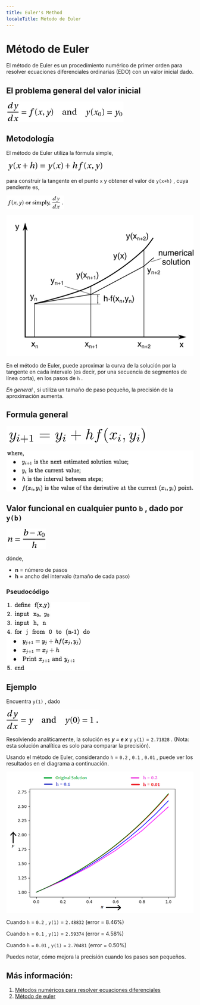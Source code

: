 ```yaml
---
title: Euler's Method
localeTitle: Método de Euler
---
```

# Método de Euler

El método de Euler es un procedimiento numérico de primer orden para resolver ecuaciones diferenciales ordinarias (EDO) con un valor inicial dado.

## El problema general del valor inicial

![](https://raw.githubusercontent.com/pranabendra/articles/master/Euler-method/images/eqn006.png)

## Metodología

El método de Euler utiliza la fórmula simple,

![](https://raw.githubusercontent.com/pranabendra/articles/master/Euler-method/images/eqn3.png)

para construir la tangente en el punto `x` y obtener el valor de `y(x+h)` , cuya pendiente es,

![](https://raw.githubusercontent.com/pranabendra/articles/master/Euler-method/images/eqn008.png)

![](https://raw.githubusercontent.com/pranabendra/articles/master/Euler-method/images/Euler.png)

En el método de Euler, puede aproximar la curva de la solución por la tangente en cada intervalo (es decir, por una secuencia de segmentos de línea corta), en los pasos de `h` .

_En general_ , si utiliza un tamaño de paso pequeño, la precisión de la aproximación aumenta.

## Formula general

![](https://raw.githubusercontent.com/pranabendra/articles/master/Euler-method/images/eqn7.png)

![](https://raw.githubusercontent.com/pranabendra/articles/master/Euler-method/images/eqn_new_2.png)

## Valor funcional en cualquier punto `b` , dado por `y(b)`

![](https://raw.githubusercontent.com/pranabendra/articles/master/Euler-method/images/eqn6.png)

dónde,

*   **n** = número de pasos
*   **h** = ancho del intervalo (tamaño de cada paso)

### Pseudocódigo

![](https://raw.githubusercontent.com/pranabendra/articles/master/Euler-method/images/eqn_new_1.png)

## Ejemplo

Encuentra `y(1)` , dado

![](https://raw.githubusercontent.com/pranabendra/articles/master/Euler-method/images/eqn007.png)

Resolviendo analíticamente, la solución es _**y = e x**_ y `y(1)` = `2.71828` . (Nota: esta solución analítica es solo para comparar la precisión).

Usando el método de Euler, considerando `h` = `0.2` , `0.1` , `0.01` , puede ver los resultados en el diagrama a continuación.

![](https://raw.githubusercontent.com/pranabendra/articles/master/Euler-method/images/comparison.png)

Cuando `h` = `0.2` , `y(1)` = `2.48832` (error = 8.46%)

Cuando `h` = `0.1` , `y(1)` = `2.59374` (error = 4.58%)

Cuando `h` = `0.01` , `y(1)` = `2.70481` (error = 0.50%)

Puedes notar, cómo mejora la precisión cuando los pasos son pequeños.

## Más información:

1.  [Métodos numéricos para resolver ecuaciones diferenciales](http://calculuslab.deltacollege.edu/ODE/7-C-1/7-C-1-h-c.html)
2.  [Método de euler](https://en.wikipedia.org/wiki/Euler_method)
